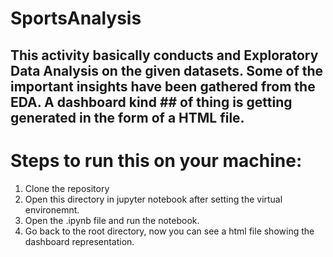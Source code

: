 # SportsAnalysis
## This activity basically conducts and Exploratory Data Analysis on the given datasets. Some of the important insights have been gathered from the EDA. A dashboard kind ## of thing is getting generated in the form of a HTML file.
# Steps to run this on your machine:
1. Clone the repository
2. Open this directory in jupyter notebook after setting the virtual environemnt.
3. Open the .ipynb file and run the notebook.
4. Go back to the root directory, now you can see a html file showing the dashboard representation.
